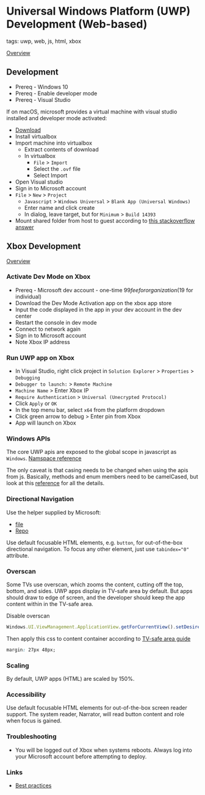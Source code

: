 # Universal Windows Platform (UWP) Development (Web-based)

tags: uwp, web, js, html, xbox

[Overview](https://docs.microsoft.com/en-us/windows/uwp/)

## Development
* Prereq - Windows 10
* Prereq - Enable developer mode
* Prereq - Visual Studio

If on macOS, microsoft provides a virtual machine with visual studio installed and developer mode activated:
* [Download](https://developer.microsoft.com/en-us/windows/downloads/virtual-machines)
* Install virtualbox
* Import machine into virtualbox
    * Extract contents of download
    * In virtualbox
        * `File` > `Import`
        * Select the `.ovf` file
        * Select Import
* Open Visual studio
* Sign in to Microsoft account
* `File` > `New` > `Project`
    * `Javascript` > `Windows Universal` > `Blank App (Universal Windows)`
    * Enter name and click create
    * In dialog, leave target, but for `Minimum` > `Build 14393`
* Mount shared folder from host to guest according to [this stackoverflow answer](https://stackoverflow.com/a/32534378/4713163)

## Xbox Development
[Overview](https://docs.microsoft.com/en-us/windows/uwp/xbox-apps/getting-started)

### Activate Dev Mode on Xbox
* Prereq - Microsoft dev account - one-time $99 fee for organization ($19 for individual)
* Download the Dev Mode Activation app on the xbox app store
* Input the code displayed in the app in your dev account in the dev center
* Restart the console in dev mode
* Connect to network again
* Sign in to Microsoft account
* Note Xbox IP address

### Run UWP app on Xbox
* In Visual Studio, right click project in `Solution Explorer` > `Properties` > `Debugging`
* `Debugger to launch:` > `Remote Machine`
* `Machine Name` > Enter Xbox IP
* `Require Authentication` > `Universal (Unecrypted Protocol)`
* Click `Apply` or `OK`
* In the top menu bar, select `x64` from the platform dropdown
* Click green arrow to debug > Enter pin from Xbox
* App will launch on Xbox

### Windows APIs
The core UWP apis are exposed to the global scope in javascript as `Windows`. [Namspace reference](https://docs.microsoft.com/en-us/uwp/api/)

The only caveat is that casing needs to be changed when using the apis from js. Basically, methods and enum members need to be camelCased, but look at this [reference](https://docs.microsoft.com/en-us/scripting/jswinrt/using-the-windows-runtime-in-javascript) for all the details.

### Directional Navigation
Use the helper supplied by Microsoft:
* [file](https://github.com/Microsoft/TVHelpers/blob/master/tvjs/src/DirectionalNavigation/directionalnavigation-1.0.0.0.js)
* [Repo](https://github.com/Microsoft/TVHelpers)

Use default focusable HTML elements, e.g. `button`, for out-of-the-box directional navigation. To focus any other element, just use `tabindex="0"` attribute.

### Overscan
Some TVs use overscan, which zooms the content, cutting off the top, bottom, and sides. UWP apps display in TV-safe area by default. But apps should draw to edge of screen, and the developer should keep the app content within in the TV-safe area.

Disable overscan
```js
Windows.UI.ViewManagement.ApplicationView.getForCurrentView().setDesiredBoundsMode(Windows.UI.ViewManagement.ApplicationViewBoundsMode.useCoreWindow);
```
Then apply this css to content container according to [TV-safe area guide](https://docs.microsoft.com/en-us/windows/uwp/design/devices/designing-for-tv#tv-safe-area)
```css
margin: 27px 48px;
```

### Scaling
By default, UWP apps (HTML) are scaled by 150%.

### Accessibility
Use default focusable HTML elements for out-of-the-box screen reader support. The system reader, Narrator, will read button content and role when focus is gained.

### Troubleshooting
* You will be logged out of Xbox when systems reboots. Always log into your Microsoft account before attempting to deploy.

### Links
* [Best practices](https://docs.microsoft.com/en-us/windows/uwp/xbox-apps/tailoring-for-xbox)
